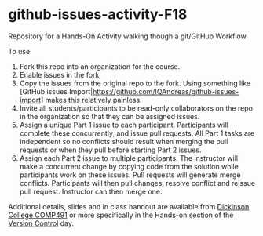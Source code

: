 # github-issues-activity-F18
Repository for a Hands-On Activity walking though a git/GitHub Workflow

To use:

1. Fork this repo into an organization for the course.
2. Enable issues in the fork.
3. Copy the issues from the original repo to the fork.  Using something 
like [GitHub issues Import|https://github.com/IQAndreas/github-issues-import] makes
this relatively painless.
4. Invite all students/participants to be read-only collaborators on the repo in the organization so that they can be assigned issues.
5. Assign a unique Part 1 issue to each participant. Participants will complete these concurrently, and issue pull requests. All Part 1 tasks are independent so no conflicts should result when merging the pull requests or when they pull before starting Part 2 issues.
6. Assign each Part 2 issue to multiple participants. The instructor will make a concurrent change by copying code from the solution while participants work on these issues. Pull requests will generate merge conflicts. Participants will then pull changes, resolve conflict and reissue pull request.  Instructor can then merge one.

Additional details, slides and in class handout are available from
[Dickinson College COMP491](http://users.dickinson.edu/~braught/courses/cs491f17/cs491f17.html) or more specifically in the Hands-on section of the [Version Control](http://users.dickinson.edu/~braught/courses/cs491f17/cs491f17.html#0918) day.
